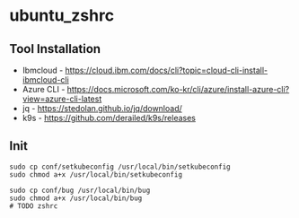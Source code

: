 # ubuntu_zshrc

## Tool Installation
* Ibmcloud - https://cloud.ibm.com/docs/cli?topic=cloud-cli-install-ibmcloud-cli
* Azure CLI - https://docs.microsoft.com/ko-kr/cli/azure/install-azure-cli?view=azure-cli-latest
* jq - https://stedolan.github.io/jq/download/
* k9s - https://github.com/derailed/k9s/releases

## Init
```
sudo cp conf/setkubeconfig /usr/local/bin/setkubeconfig
sudo chmod a+x /usr/local/bin/setkubeconfig

sudo cp conf/bug /usr/local/bin/bug
sudo chmod a+x /usr/local/bin/bug
# TODO zshrc 
```

